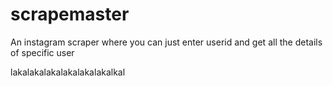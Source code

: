 # scrapemaster
An instagram scraper where you can just enter userid and get all the details of specific user

lakalakalakalakalakalakalkal
